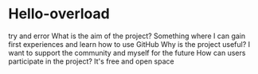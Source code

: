 # Hello-overload
try and error
What is the aim of the project?
Something where I can gain  first experiences and learn how to use GitHub
Why is the project useful?
I want to support the community and myself for the future
How can users participate in the project?
It's free and open space

